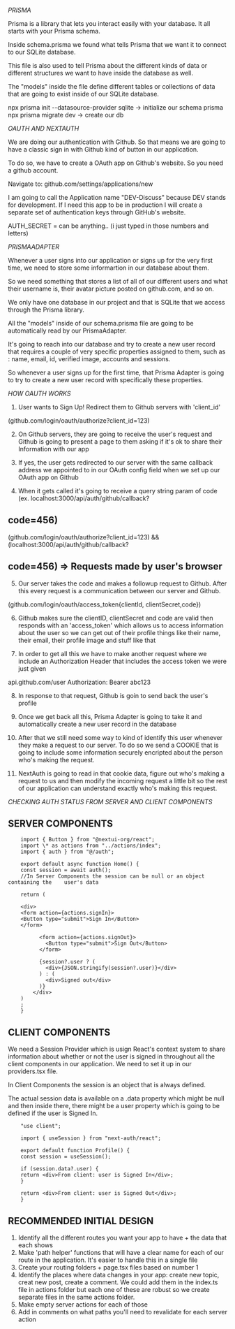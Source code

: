 _PRISMA_

Prisma is a library that lets you interact easily with your database. It all starts with your Prisma schema.

Inside schema.prisma we found what tells Prisma that we want it to connect to our SQLite database.

This file is also used to tell Prisma about the different kinds of data or different structures we want to have inside the database as well.

The "models" inside the file define different tables or collections of data that are going to exist inside of our SQLite database.

npx prisma init --datasource-provider sqlite -> initialize our schema prisma
npx prisma migrate dev -> create our db

_OAUTH AND NEXTAUTH_

We are doing our authentication with Github. So that means we are going to have a classic sign in with Github kind of button in our application.

To do so, we have to create a OAuth app on Github's website. So you need a github account.

Navigate to: github.com/settings/applications/new

I am going to call the Application name "DEV-Discuss" because DEV stands for development. If I need this app to be in production I will create a separate set of authentication keys through GitHub's website.

AUTH_SECRET = can be anything.. (i just typed in those numbers and letters)

_PRISMAADAPTER_

Whenever a user signs into our application or signs up for the very first time, we need to store some informartion in our database about them.

So we need something that stores a list of all of our different users and what their username is, their avatar picture posted on github.com, and so on.

We only have one database in our project and that is SQLite that we access through the Prisma library.

All the "models" inside of our schema.prisma file are going to be automatically read by our PrismaAdapter.

It's going to reach into our database and try to create a new user record that requires a couple of very specific properties assigned to them, such as : name, email, id, verified image, accounts and sessions.

So whenever a user signs up for the first time, that Prisma Adapter is going to try to create a new user record with specifically these properties.

_HOW OAUTH WORKS_

1. User wants to Sign Up! Redirect them to Github servers with 'client_id'

(github.com/login/oauth/authorize?client_id=123)

2. On Github servers, they are going to receive the user's request and Github is going to present a page to them asking if it's ok to share their Information with our app

3. If yes, the user gets redirected to our server with the same callback address we appointed to in our OAuth config field when we set up our OAuth app on Github

4. When it gets called it's going to receive a query string param of code (ex. localhost:3000/api/auth/github/callback?

## code=456)

(github.com/login/oauth/authorize?client_id=123) && (localhost:3000/api/auth/github/callback?

## code=456) => Requests made by user's browser

5. Our server takes the code and makes a followup request to Github. After this every request is a communication between our server and Github.

(github.com/login/oauth/access_token{clientId, clientSecret,code})

6. Github makes sure the clientID, clientSecret and code are valid then responds with an 'access_token' which allows us to access information about the user so we can get out of their profile things like their name, their email, their profile image and stuff like that

7. In order to get all this we have to make another request where we include an Authorization Header that includes the access token we were just given

api.github.com/user Authorization: Bearer abc123

8. In response to that request, Github is goin to send back the user's profile

9. Once we get back all this, Prisma Adapter is going to take it and automatically create a new user record in the database

10. After that we still need some way to kind of identify this user whenever they make a request to our server. To do so we send a COOKIE that is going to include some information securely encripted about the person who's making the request.

11. NextAuth is going to read in that cookie data, figure out who's making a request to us and then modify the incoming request a little bit so the rest of our application can understand exactly who's making this request.

_CHECKING AUTH STATUS FROM SERVER AND CLIENT COMPONENTS_

## SERVER COMPONENTS

```
    import { Button } from "@nextui-org/react";
    import \* as actions from "../actions/index";
    import { auth } from "@/auth";

    export default async function Home() {
    const session = await auth();
    //In Server Components the session can be null or an object containing the    user's data

    return (

    <div>
    <form action={actions.signIn}>
    <Button type="submit">Sign In</Button>
    </form>

          <form action={actions.signOut}>
            <Button type="submit">Sign Out</Button>
          </form>

          {session?.user ? (
            <div>{JSON.stringify(session?.user)}</div>
          ) : (
            <div>Signed out</div>
          )}
        </div>
    )
    ;
    }
```

## CLIENT COMPONENTS

We need a Session Provider which is usign React's context system to share information about whether or not the user is signed in throughout all the client components in our application. We need to set it up in our providers.tsx file.

In Client Components the session is an object that is always defined.

The actual session data is available on a .data property which might be null and then inside there, there might be a user property which is going to be defined if the user is Signed In.

```
    "use client";

    import { useSession } from "next-auth/react";

    export default function Profile() {
    const session = useSession();

    if (session.data?.user) {
    return <div>From client: user is Signed In</div>;
    }

    return <div>From client: user is Signed Out</div>;
    }
```

## RECOMMENDED INITIAL DESIGN

1. Identify all the different routes you want your app to have + the data that each shows
2. Make 'path helper' functions that will have a clear name for each of our route in the application. It's easier to handle this in a single file
3. Create your routing folders + page.tsx files based on number 1
4. Identify the places where data changes in your app: create new topic, creat new post, create a comment. We could add them in the index.ts file in actions folder but each one of these are robust so we create separate files in the same actions folder.
5. Make empty server actions for each of those
6. Add in comments on what paths you'll need to revalidate for each server action
